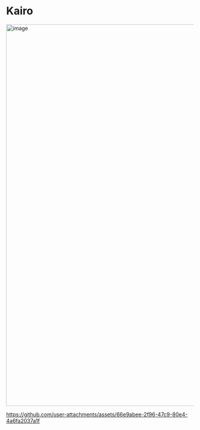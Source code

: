 # Kairo
<img width="1024" height="1024" alt="image" src="https://github.com/user-attachments/assets/31e3ce4a-c746-4e39-9990-017b4cbbc59f" />


https://github.com/user-attachments/assets/66e9abee-2f96-47c9-80e4-4a6fa2037a1f

